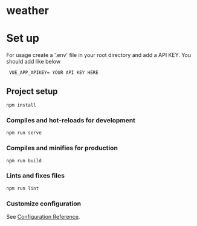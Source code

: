 # weather

# Set up


For usage create a '.env' file in your root directory and add a API KEY. You should add like below
```
 VUE_APP_APIKEY= YOUR API KEY HERE
```
## Project setup
```
npm install
```

### Compiles and hot-reloads for development
```
npm run serve
```

### Compiles and minifies for production
```
npm run build
```

### Lints and fixes files
```
npm run lint
```

### Customize configuration
See [Configuration Reference](https://cli.vuejs.org/config/).
